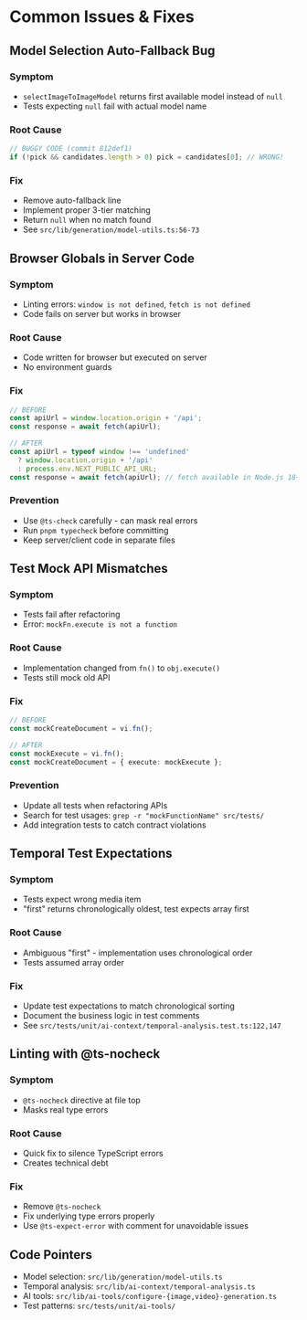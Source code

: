 # Common Issues & Fixes

## Model Selection Auto-Fallback Bug

### Symptom
- `selectImageToImageModel` returns first available model instead of `null`
- Tests expecting `null` fail with actual model name

### Root Cause
```typescript
// BUGGY CODE (commit 812def1)
if (!pick && candidates.length > 0) pick = candidates[0]; // WRONG!
```

### Fix
- Remove auto-fallback line
- Implement proper 3-tier matching
- Return `null` when no match found
- See `src/lib/generation/model-utils.ts:56-73`

## Browser Globals in Server Code

### Symptom
- Linting errors: `window is not defined`, `fetch is not defined`
- Code fails on server but works in browser

### Root Cause
- Code written for browser but executed on server
- No environment guards

### Fix
```typescript
// BEFORE
const apiUrl = window.location.origin + '/api';
const response = await fetch(apiUrl);

// AFTER
const apiUrl = typeof window !== 'undefined' 
  ? window.location.origin + '/api'
  : process.env.NEXT_PUBLIC_API_URL;
const response = await fetch(apiUrl); // fetch available in Node.js 18+
```

### Prevention
- Use `@ts-check` carefully - can mask real errors
- Run `pnpm typecheck` before committing
- Keep server/client code in separate files

## Test Mock API Mismatches

### Symptom
- Tests fail after refactoring
- Error: `mockFn.execute is not a function`

### Root Cause
- Implementation changed from `fn()` to `obj.execute()`
- Tests still mock old API

### Fix
```typescript
// BEFORE
const mockCreateDocument = vi.fn();

// AFTER
const mockExecute = vi.fn();
const mockCreateDocument = { execute: mockExecute };
```

### Prevention
- Update all tests when refactoring APIs
- Search for test usages: `grep -r "mockFunctionName" src/tests/`
- Add integration tests to catch contract violations

## Temporal Test Expectations

### Symptom
- Tests expect wrong media item
- "first" returns chronologically oldest, test expects array first

### Root Cause
- Ambiguous "first" - implementation uses chronological order
- Tests assumed array order

### Fix
- Update test expectations to match chronological sorting
- Document the business logic in test comments
- See `src/tests/unit/ai-context/temporal-analysis.test.ts:122,147`

## Linting with @ts-nocheck

### Symptom
- `@ts-nocheck` directive at file top
- Masks real type errors

### Root Cause
- Quick fix to silence TypeScript errors
- Creates technical debt

### Fix
- Remove `@ts-nocheck`
- Fix underlying type errors properly
- Use `@ts-expect-error` with comment for unavoidable issues

## Code Pointers
- Model selection: `src/lib/generation/model-utils.ts`
- Temporal analysis: `src/lib/ai-context/temporal-analysis.ts`
- AI tools: `src/lib/ai-tools/configure-{image,video}-generation.ts`
- Test patterns: `src/tests/unit/ai-tools/`

